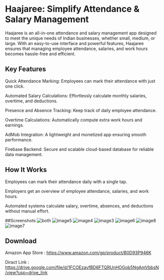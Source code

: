 
# Haajaree: Simplify Attendance & Salary Management

Haajaree is an all-in-one attendance and salary management app designed to meet the unique needs of Indian businesses, whether small, medium, or large. With an easy-to-use interface and powerful features, Haajaree ensures that managing employee attendance, salaries, and work hours becomes hassle-free and efficient.
## Key Features
Quick Attendance Marking: Employees can mark their attendance with just one click.

Automated Salary Calculations: Effortlessly calculate monthly salaries, overtime, and deductions.

Presence and Absence Tracking: Keep track of daily employee attendance.

Overtime Calculations: Automatically compute extra work hours and earnings.

AdMob Integration: A lightweight and monetized app ensuring smooth performance.

Firebase Backend: Secure and scalable cloud-based database for reliable data management.
## How It Works
Employees can mark their attendance daily with a single tap.

Employers get an overview of employee attendance, salaries, and work hours.

Automated systems calculate salary, overtime, absences, and deductions without manual effort.

##Screenshots
![both](https://github.com/user-attachments/assets/8ea5c424-a1a6-45d1-bc5c-b7956aad4c79)
![image5](https://github.com/user-attachments/assets/c211a26d-14a1-43ef-b693-f90468badfc6)
![image4](https://github.com/user-attachments/assets/6ca481d5-bf79-49a1-8837-94073f937eea)
![image3](https://github.com/user-attachments/assets/80447da1-2dc1-4686-9881-fefd634d37c9)
![image6](https://github.com/user-attachments/assets/bdae4d85-346c-4d3e-8f46-7ee14aadaebf)
![image8](https://github.com/user-attachments/assets/61905436-e923-4b09-9d0c-e25b1259ce0f)
![image7](https://github.com/user-attachments/assets/4ef61c71-6e57-4310-9ced-870621269fae)

## Download
Amazon App Store : https://www.amazon.com/gp/product/B0D93P946K

Diract Link : https://drive.google.com/file/d/1FCOEzavfBD6FTQRUnHOGob5NgAmVbbsN/view?usp=drive_link


